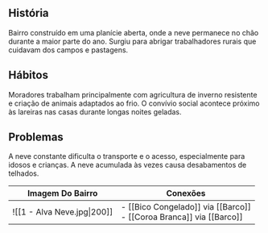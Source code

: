 ## História  
Bairro construído em uma planície aberta, onde a neve permanece no chão durante a maior parte do ano. Surgiu para abrigar trabalhadores rurais que cuidavam dos campos e pastagens.

## Hábitos  
Moradores trabalham principalmente com agricultura de inverno resistente e criação de animais adaptados ao frio. O convívio social acontece próximo às lareiras nas casas durante longas noites geladas.

## Problemas  
A neve constante dificulta o transporte e o acesso, especialmente para idosos e crianças. A neve acumulada às vezes causa desabamentos de telhados.


| Imagem Do Bairro            | Conexões                                                               |
| --------------------------- | ---------------------------------------------------------------------- |
| ![[1 - Alva Neve.jpg\|200]] | - [[Bico Congelado]] via [[Barco]]<br>- [[Coroa Branca]] via [[Barco]] |

